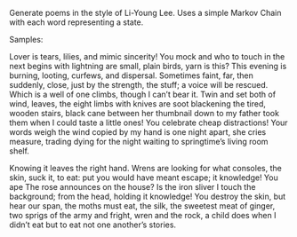 Generate poems in the style of Li-Young Lee. Uses a simple Markov Chain with each word representing a state.

Samples:

Lover is tears, lilies, and mimic sincerity! You mock and who to touch in the next begins with lightning are small, plain birds, yarn is this? This evening is burning, looting, curfews, and dispersal. Sometimes faint, far, then suddenly, close, just by the strength, the stuff; a voice will be rescued. Which is a well of one climbs, though I can’t bear it. Twin and set both of wind, leaves, the eight limbs with knives are soot blackening the tired, wooden stairs, black cane between her thumbnail down to my father took them when I could taste a little ones! You celebrate cheap distractions! Your words weigh the wind copied by my hand is one night apart, she cries measure, trading dying for the night waiting to springtime’s living room shelf.

Knowing it leaves the right hand. Wrens are looking for what consoles, the skin, suck it, to eat: put you would have meant escape; it knowledge! You ape The rose announces on the house? Is the iron sliver I touch the background; from the head, holding it knowledge! You destroy the skin, but hear our span, the moths must eat, the silk, the sweetest meat of ginger, two sprigs of the army and fright, wren and the rock, a child does when I didn’t eat but to eat not one another’s stories.
